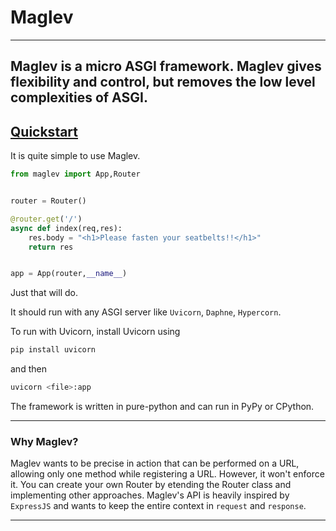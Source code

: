 # Maglev

-------------------------
Maglev is a micro ASGI framework. 
Maglev gives flexibility and control, but removes the low level complexities of ASGI.
-------------------------

## [Quickstart](#Quickstart)



It is quite simple to use Maglev.

```py
from maglev import App,Router


router = Router()

@router.get('/')
async def index(req,res):
	res.body = "<h1>Please fasten your seatbelts!!</h1>"
	return res


app = App(router,__name__)
```

Just that will do.

It should run with any ASGI server like ``Uvicorn``, ``Daphne``, ``Hypercorn``.

To run with Uvicorn, install Uvicorn using 
```bash
pip install uvicorn
```
and then
```bash
uvicorn <file>:app
```

The framework is written in pure-python and can run in PyPy or CPython.

----

### Why Maglev?

Maglev wants to be precise in action that can be performed on a URL, allowing only one method while registering a URL.
However, it won't enforce it. You can create your own Router by etending the Router class and implementing other approaches.
Maglev's API is heavily inspired by `ExpressJS` and wants to keep the entire context in `request` and `response`.

------
